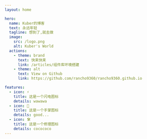 ```yaml
---
layout: home

hero:
  name: Kuber的博客
  text: 永远年轻
  tagline: 想到了,就去做
  image:
    src: /logo.png
    alt: Kuber's World
  actions:
    - theme: brand
      text: 快来快来
      link: /articles/组件库环境搭建
    - theme: alt
      text: View on Github
      link: https://github.com/rancho9360/rancho9360.github.io

features:
  - icon: ⚡️
    title: 这是一个闪电图标
    details: wawawa
  - icon: 🖖
    title: 这是一个手掌图标
    details: good...
  - icon: 🛠️
    title: 这是一个修理图标
    details: cocococo
---
```




